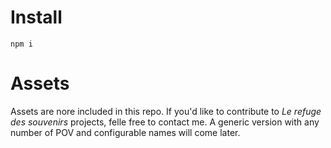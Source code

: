 # Install

    npm i

# Assets
Assets are nore included in this repo. If you'd like to contribute to *Le refuge des souvenirs* projects, felle free to contact me.
A generic version with any number of POV and configurable names will come later.
